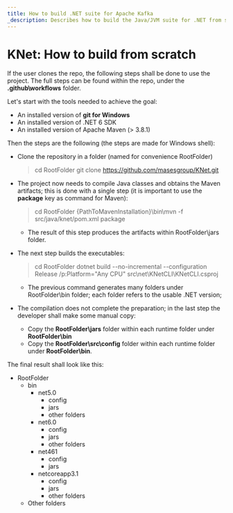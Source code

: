 ```yaml
---
title: How to build .NET suite for Apache Kafka
_description: Describes how to build the Java/JVM suite for .NET from scatch
---
```


# KNet: How to build from scratch

If the user clones the repo, the following steps shall be done to use the project. The full steps can be found within the repo, under the **.github\workflows** folder.

Let's start with the tools needed to achieve the goal:
* An installed version of __git for Windows__
* An installed version of .NET 6 SDK
* An installed version of Apache Maven (> 3.8.1)

Then the steps are the following (the steps are made for Windows shell):

* Clone the repository in a folder (named for convenience RootFolder)

  > cd RootFolder
  > git clone https://github.com/masesgroup/KNet.git
  >

* The project now needs to compile Java classes and obtains the Maven artifacts; this is done with a single step (it is important to use the **package** key as command for Maven):

  > cd RootFolder
  > {PathToMavenInstallation}\bin\mvn -f src/java/knet/pom.xml package
  >

  * The result of this step produces the artifacts within RootFolder\jars folder.

* The next step builds the executables:

  > cd RootFolder
  > dotnet build --no-incremental --configuration Release /p:Platform="Any CPU" src\net\KNetCLI\KNetCLI.csproj
  >

  * The previous command generates many folders under RootFolder\bin folder; each folder refers to the usable .NET version;
* The compilation does not complete the preparation; in the last step the developer shall make some manual copy:
  * Copy the **RootFolder\jars** folder within each runtime folder under **RootFolder\bin**
  * Copy the **RootFolder\src\config** folder within each runtime folder under **RootFolder\bin**.
  
The final result shall look like this:
* RootFolder
  * bin
    * net5.0
      * config
	  * jars
	  * other folders
    * net6.0
      * config
	  * jars
	  * other folders
    * net461
      * config
	  * jars
    * netcoreapp3.1
      * config
	  * jars
	  * other folders
  * Other folders